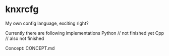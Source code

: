 # knxrcfg
My own config language, exciting right?

Currently there are following implementations
Python // not finished yet
Cpp // also not finished

Concept: CONCEPT.md
